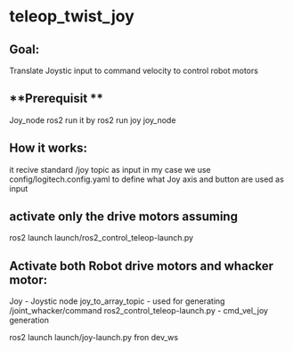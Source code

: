 # **teleop_twist_joy**

## **Goal:**
Translate Joystic input to command velocity to control robot motors 

## **Prerequisit **
Joy_node ros2
run it by
ros2 run joy joy_node


## **How it works:**
it recive standard /joy topic as input
in my case we use config/logitech.config.yaml to define what Joy axis and button are used as input

## **activate only the drive motors assuming**
ros2 launch launch/ros2_control_teleop-launch.py

## **Activate both Robot drive motors and whacker motor:**

Joy - Joystic node
joy_to_array_topic - used for generating /joint_whacker/command
ros2_control_teleop-launch.py - cmd_vel_joy generation

ros2 launch launch/joy-launch.py fron dev_ws


